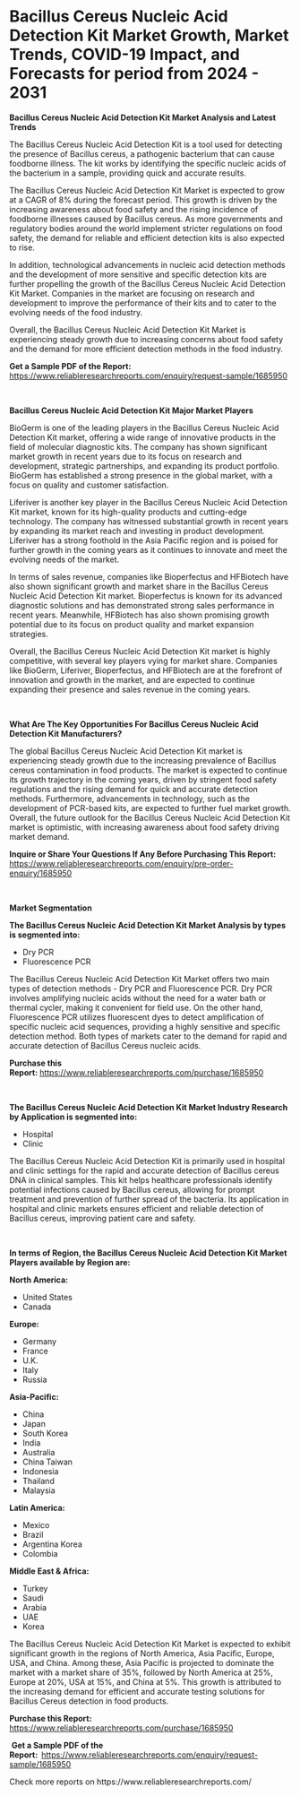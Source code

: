 <p><h1>Bacillus Cereus Nucleic Acid Detection Kit Market Growth, Market Trends, COVID-19 Impact, and Forecasts for period from 2024 - 2031</h1></p><p><strong>Bacillus Cereus Nucleic Acid Detection Kit Market Analysis and Latest Trends</strong></p>
<p><p>The Bacillus Cereus Nucleic Acid Detection Kit is a tool used for detecting the presence of Bacillus cereus, a pathogenic bacterium that can cause foodborne illness. The kit works by identifying the specific nucleic acids of the bacterium in a sample, providing quick and accurate results.</p><p>The Bacillus Cereus Nucleic Acid Detection Kit Market is expected to grow at a CAGR of 8% during the forecast period. This growth is driven by the increasing awareness about food safety and the rising incidence of foodborne illnesses caused by Bacillus cereus. As more governments and regulatory bodies around the world implement stricter regulations on food safety, the demand for reliable and efficient detection kits is also expected to rise.</p><p>In addition, technological advancements in nucleic acid detection methods and the development of more sensitive and specific detection kits are further propelling the growth of the Bacillus Cereus Nucleic Acid Detection Kit Market. Companies in the market are focusing on research and development to improve the performance of their kits and to cater to the evolving needs of the food industry.</p><p>Overall, the Bacillus Cereus Nucleic Acid Detection Kit Market is experiencing steady growth due to increasing concerns about food safety and the demand for more efficient detection methods in the food industry.</p></p>
<p><strong>Get a Sample PDF of the Report:&nbsp;</strong> <a href="https://www.reliableresearchreports.com/enquiry/request-sample/1685950">https://www.reliableresearchreports.com/enquiry/request-sample/1685950</a></p>
<p>&nbsp;</p>
<p><strong>Bacillus Cereus Nucleic Acid Detection Kit Major Market Players</strong></p>
<p><p>BioGerm is one of the leading players in the Bacillus Cereus Nucleic Acid Detection Kit market, offering a wide range of innovative products in the field of molecular diagnostic kits. The company has shown significant market growth in recent years due to its focus on research and development, strategic partnerships, and expanding its product portfolio. BioGerm has established a strong presence in the global market, with a focus on quality and customer satisfaction.</p><p>Liferiver is another key player in the Bacillus Cereus Nucleic Acid Detection Kit market, known for its high-quality products and cutting-edge technology. The company has witnessed substantial growth in recent years by expanding its market reach and investing in product development. Liferiver has a strong foothold in the Asia Pacific region and is poised for further growth in the coming years as it continues to innovate and meet the evolving needs of the market.</p><p>In terms of sales revenue, companies like Bioperfectus and HFBiotech have also shown significant growth and market share in the Bacillus Cereus Nucleic Acid Detection Kit market. Bioperfectus is known for its advanced diagnostic solutions and has demonstrated strong sales performance in recent years. Meanwhile, HFBiotech has also shown promising growth potential due to its focus on product quality and market expansion strategies.</p><p>Overall, the Bacillus Cereus Nucleic Acid Detection Kit market is highly competitive, with several key players vying for market share. Companies like BioGerm, Liferiver, Bioperfectus, and HFBiotech are at the forefront of innovation and growth in the market, and are expected to continue expanding their presence and sales revenue in the coming years.</p></p>
<p>&nbsp;</p>
<p><strong>What Are The Key Opportunities For Bacillus Cereus Nucleic Acid Detection Kit Manufacturers?</strong></p>
<p><p>The global Bacillus Cereus Nucleic Acid Detection Kit market is experiencing steady growth due to the increasing prevalence of Bacillus cereus contamination in food products. The market is expected to continue its growth trajectory in the coming years, driven by stringent food safety regulations and the rising demand for quick and accurate detection methods. Furthermore, advancements in technology, such as the development of PCR-based kits, are expected to further fuel market growth. Overall, the future outlook for the Bacillus Cereus Nucleic Acid Detection Kit market is optimistic, with increasing awareness about food safety driving market demand.</p></p>
<p><strong>Inquire or Share Your Questions If Any Before Purchasing This Report:</strong> <a href="https://www.reliableresearchreports.com/enquiry/pre-order-enquiry/1685950">https://www.reliableresearchreports.com/enquiry/pre-order-enquiry/1685950</a></p>
<p>&nbsp;</p>
<p><strong>Market Segmentation</strong></p>
<p><strong>The Bacillus Cereus Nucleic Acid Detection Kit Market Analysis by types is segmented into:</strong></p>
<p><ul><li>Dry PCR</li><li>Fluorescence PCR</li></ul></p>
<p><p>The Bacillus Cereus Nucleic Acid Detection Kit Market offers two main types of detection methods - Dry PCR and Fluorescence PCR. Dry PCR involves amplifying nucleic acids without the need for a water bath or thermal cycler, making it convenient for field use. On the other hand, Fluorescence PCR utilizes fluorescent dyes to detect amplification of specific nucleic acid sequences, providing a highly sensitive and specific detection method. Both types of markets cater to the demand for rapid and accurate detection of Bacillus Cereus nucleic acids.</p></p>
<p><strong>Purchase this Report:&nbsp;</strong><a href="https://www.reliableresearchreports.com/purchase/1685950">https://www.reliableresearchreports.com/purchase/1685950</a></p>
<p>&nbsp;</p>
<p><strong>The Bacillus Cereus Nucleic Acid Detection Kit Market Industry Research by Application is segmented into:</strong></p>
<p><ul><li>Hospital</li><li>Clinic</li></ul></p>
<p><p>The Bacillus Cereus Nucleic Acid Detection Kit is primarily used in hospital and clinic settings for the rapid and accurate detection of Bacillus cereus DNA in clinical samples. This kit helps healthcare professionals identify potential infections caused by Bacillus cereus, allowing for prompt treatment and prevention of further spread of the bacteria. Its application in hospital and clinic markets ensures efficient and reliable detection of Bacillus cereus, improving patient care and safety.</p></p>
<p>&nbsp;</p>
<p><strong>In terms of Region, the Bacillus Cereus Nucleic Acid Detection Kit Market Players available by Region are:</strong></p>
<p>
    <p> <strong> North America: </strong>
        <ul>
            <li>United States</li>
            <li>Canada</li>
        </ul>
        </p> 
    <p> <strong> Europe: </strong>
        <ul>
            <li>Germany</li>
            <li>France</li>
            <li>U.K.</li>
            <li>Italy</li>
            <li>Russia</li>
        </ul>
        </p> 
    <p> <strong> Asia-Pacific: </strong>
        <ul>
            <li>China</li>
            <li>Japan</li>
            <li>South Korea</li>
            <li>India</li>
            <li>Australia</li>
            <li>China Taiwan</li>
            <li>Indonesia</li>
            <li>Thailand</li>
            <li>Malaysia</li>
        </ul>
        </p> 
    <p> <strong> Latin America: </strong>
        <ul>
            <li>Mexico</li>
            <li>Brazil</li>
            <li>Argentina Korea</li>
            <li>Colombia</li>
        </ul>
        </p> 
    <p> <strong> Middle East & Africa: </strong>
        <ul>
            <li>Turkey</li>
            <li>Saudi</li>
            <li>Arabia</li>
            <li>UAE</li>
            <li>Korea</li>
        </ul>
    </p>
    </p>
<p><p>The Bacillus Cereus Nucleic Acid Detection Kit Market is expected to exhibit significant growth in the regions of North America, Asia Pacific, Europe, USA, and China. Among these, Asia Pacific is projected to dominate the market with a market share of 35%, followed by North America at 25%, Europe at 20%, USA at 15%, and China at 5%. This growth is attributed to the increasing demand for efficient and accurate testing solutions for Bacillus Cereus detection in food products.</p></p>
<p><strong>Purchase this Report: </strong><a href="https://www.reliableresearchreports.com/purchase/1685950">https://www.reliableresearchreports.com/purchase/1685950</a></p>
<p>&nbsp;<strong>Get a Sample PDF of the Report:&nbsp;&nbsp;</strong><a href="https://www.reliableresearchreports.com/enquiry/request-sample/1685950">https://www.reliableresearchreports.com/enquiry/request-sample/1685950</a></p>
<p><strong></strong></p>
<p>Check more reports on https://www.reliableresearchreports.com/</p>